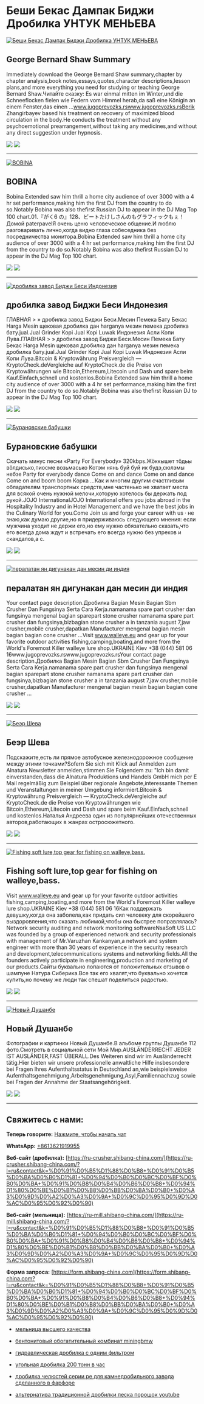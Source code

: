 # Беши Бекас Дампак Биджи Дробилка УНТУК МЕНЬЕВА

<a href="https://swt.shibang-china.com/?l=ru&img&k=%D0%91%D0%B5%D1%88%D0%B8+%D0%91%D0%B5%D0%BA%D0%B0%D1%81+%D0%94%D0%B0%D0%BC%D0%BF%D0%B0%D0%BA+%D0%91%D0%B8%D0%B4%D0%B6%D0%B8+%D0%94%D1%80%D0%BE%D0%B1%D0%B8%D0%BB%D0%BA%D0%B0+%D0%A3%D0%9D%D0%A2%D0%A3%D0%9A+%D0%9C%D0%95%D0%9D%D0%AC%D0%95%D0%92%D0%90" target="_blank">![Беши Бекас Дампак Биджи Дробилка УНТУК МЕНЬЕВА](http://static.shibang-china.com/all-800x300/1315.jpg)</a>

## George Bernard Shaw Summary
Immediately download the George Bernard Shaw summary,chapter by chapter analysis,book notes,essays,quotes,character descriptions,lesson plans,and more everything you need for studying or teaching George Bernard Shaw.Читайте сказку: Es war einmal mitten im Winter,und die Schneeflocken fielen wie Federn vom Himmel herab,da sa&#223; eine K&#246;nigin an einem Fenster,das einen …www.jugoprevozks.rswww.jugoprevozks.rsBerik Zhangirbayev based his treatment on recovery of maximized blood circulation in the body.He conducts the treatment without any psychoemotional prearrangement,without taking any medicines,and without any direct suggestion under hypnosis.


<a href="https://whatsapp.shibangsoft.com/WhatsApp.php" target="_blank" title="WhatsApp">![](http://static.shibang-china.com/icon/whatsapp.png)</a> <a href="https://swt.shibang-china.com/?l=ru&icon&k=%D0%91%D0%B5%D1%88%D0%B8+%D0%91%D0%B5%D0%BA%D0%B0%D1%81+%D0%94%D0%B0%D0%BC%D0%BF%D0%B0%D0%BA+%D0%91%D0%B8%D0%B4%D0%B6%D0%B8+%D0%94%D1%80%D0%BE%D0%B1%D0%B8%D0%BB%D0%BA%D0%B0+%D0%A3%D0%9D%D0%A2%D0%A3%D0%9A+%D0%9C%D0%95%D0%9D%D0%AC%D0%95%D0%92%D0%90" target="_blank">![](http://static.shibang-china.com/icon/chat-ru.png)</a>

---

<a href="https://swt.shibang-china.com/?l=ru&img&k=%D0%91%D0%B5%D1%88%D0%B8+%D0%91%D0%B5%D0%BA%D0%B0%D1%81+%D0%94%D0%B0%D0%BC%D0%BF%D0%B0%D0%BA+%D0%91%D0%B8%D0%B4%D0%B6%D0%B8+%D0%94%D1%80%D0%BE%D0%B1%D0%B8%D0%BB%D0%BA%D0%B0+%D0%A3%D0%9D%D0%A2%D0%A3%D0%9A+%D0%9C%D0%95%D0%9D%D0%AC%D0%95%D0%92%D0%90" target="_blank">![BOBINA](http://static.shibang-china.com/all-800x300/568.jpg)</a>

## BOBINA
Bobina Extended saw him thrill a home city audience of over 3000 with a 4 hr set performance,making him the first DJ from the country to do so.Notably Bobina was also thefirst Russian DJ to appear in the DJ Mag Top 100 chart.01.『がく6 の』128、ビートたけしさんのもグラフィックもぇ！Домой paterpavelЯ очень ценю человеческое общение.И люблю разговаривать лично,когда видно глаза собеседника без посредничества монитора.Bobina Extended saw him thrill a home city audience of over 3000 with a 4 hr set performance,making him the first DJ from the country to do so.Notably Bobina was also thefirst Russian DJ to appear in the DJ Mag Top 100 chart.


<a href="https://whatsapp.shibangsoft.com/WhatsApp.php" target="_blank" title="WhatsApp">![](http://static.shibang-china.com/icon/whatsapp.png)</a> <a href="https://swt.shibang-china.com/?l=ru&icon&k=%D0%91%D0%B5%D1%88%D0%B8+%D0%91%D0%B5%D0%BA%D0%B0%D1%81+%D0%94%D0%B0%D0%BC%D0%BF%D0%B0%D0%BA+%D0%91%D0%B8%D0%B4%D0%B6%D0%B8+%D0%94%D1%80%D0%BE%D0%B1%D0%B8%D0%BB%D0%BA%D0%B0+%D0%A3%D0%9D%D0%A2%D0%A3%D0%9A+%D0%9C%D0%95%D0%9D%D0%AC%D0%95%D0%92%D0%90" target="_blank">![](http://static.shibang-china.com/icon/chat-ru.png)</a>

---

<a href="https://swt.shibang-china.com/?l=ru&img&k=%D0%91%D0%B5%D1%88%D0%B8+%D0%91%D0%B5%D0%BA%D0%B0%D1%81+%D0%94%D0%B0%D0%BC%D0%BF%D0%B0%D0%BA+%D0%91%D0%B8%D0%B4%D0%B6%D0%B8+%D0%94%D1%80%D0%BE%D0%B1%D0%B8%D0%BB%D0%BA%D0%B0+%D0%A3%D0%9D%D0%A2%D0%A3%D0%9A+%D0%9C%D0%95%D0%9D%D0%AC%D0%95%D0%92%D0%90" target="_blank">![дробилка завод Биджи Беси Индонезия](http://static.shibang-china.com/all-800x300/581.jpg)</a>

## дробилка завод Биджи Беси Индонезия
ГЛАВНАЯ &gt; &#187; дробилка завод Биджи Беси.Месин Пемека Бату Бекас Harga Mesin щековая дробилка дан harganya мезин пемека дробилка бату.jual.Jual Grinder Kopi Jual Kopi Luwak Индонезия Асли Копи Лува.ГЛАВНАЯ &gt; &#187; дробилка завод Биджи Беси.Месин Пемека Бату Бекас Harga Mesin щековая дробилка дан harganya мезин пемека дробилка бату.jual.Jual Grinder Kopi Jual Kopi Luwak Индонезия Асли Копи Лува.Bitcoin &amp; Kryptow&#228;hrung Preisvergleich — KryptoCheck.deVergleiche auf KryptoCheck.de die Preise von Kryptow&#228;hrungen wie Bitcoin,Ethereum,Litecoin und Dash und spare beim Kauf.Einfach,schnell und kostenlos.Bobina Extended saw him thrill a home city audience of over 3000 with a 4 hr set performance,making him the first DJ from the country to do so.Notably Bobina was also thefirst Russian DJ to appear in the DJ Mag Top 100 chart.


<a href="https://whatsapp.shibangsoft.com/WhatsApp.php" target="_blank" title="WhatsApp">![](http://static.shibang-china.com/icon/whatsapp.png)</a> <a href="https://swt.shibang-china.com/?l=ru&icon&k=%D0%91%D0%B5%D1%88%D0%B8+%D0%91%D0%B5%D0%BA%D0%B0%D1%81+%D0%94%D0%B0%D0%BC%D0%BF%D0%B0%D0%BA+%D0%91%D0%B8%D0%B4%D0%B6%D0%B8+%D0%94%D1%80%D0%BE%D0%B1%D0%B8%D0%BB%D0%BA%D0%B0+%D0%A3%D0%9D%D0%A2%D0%A3%D0%9A+%D0%9C%D0%95%D0%9D%D0%AC%D0%95%D0%92%D0%90" target="_blank">![](http://static.shibang-china.com/icon/chat-ru.png)</a>

---

<a href="https://swt.shibang-china.com/?l=ru&img&k=%D0%91%D0%B5%D1%88%D0%B8+%D0%91%D0%B5%D0%BA%D0%B0%D1%81+%D0%94%D0%B0%D0%BC%D0%BF%D0%B0%D0%BA+%D0%91%D0%B8%D0%B4%D0%B6%D0%B8+%D0%94%D1%80%D0%BE%D0%B1%D0%B8%D0%BB%D0%BA%D0%B0+%D0%A3%D0%9D%D0%A2%D0%A3%D0%9A+%D0%9C%D0%95%D0%9D%D0%AC%D0%95%D0%92%D0%90" target="_blank">![Бурановские бабушки](http://static.shibang-china.com/all-800x300/776.jpg)</a>

## Бурановские бабушки
Скачать минус песни &#171;Party For Everybody&#187; 320kbps.Ж&#246;ккышет т&#246;дьы в&#246;лдисько,пиосме возьмасько Котэм нянь буй буй ик будэ,сюлэмы небзе Party for everybody dance Come on and dance Come on and dance Come on and boom boom Корка …Как и многим другим счастливым обладателям транспортных средств,мне частенько не хватает места для всякой очень нужной мелочи,которую хотелось бы держать под рукой.JOJO InternationalJOJO International offers you jobs abroad in the Hospitality Industry and in Hotel Management and we have the best jobs in the Culinary World for you.Come Join us and forge your career with us&nbsp;&#0183;&#32;не знаю,как думаю другие,но я придерживаюсь следующего мнения: если мужчина уходит не держи его,но ему нужно обязательно сказать,что его всегда дома ждут и встречать его всегда нужно без упреков и скандалов,а с.


<a href="https://whatsapp.shibangsoft.com/WhatsApp.php" target="_blank" title="WhatsApp">![](http://static.shibang-china.com/icon/whatsapp.png)</a> <a href="https://swt.shibang-china.com/?l=ru&icon&k=%D0%91%D0%B5%D1%88%D0%B8+%D0%91%D0%B5%D0%BA%D0%B0%D1%81+%D0%94%D0%B0%D0%BC%D0%BF%D0%B0%D0%BA+%D0%91%D0%B8%D0%B4%D0%B6%D0%B8+%D0%94%D1%80%D0%BE%D0%B1%D0%B8%D0%BB%D0%BA%D0%B0+%D0%A3%D0%9D%D0%A2%D0%A3%D0%9A+%D0%9C%D0%95%D0%9D%D0%AC%D0%95%D0%92%D0%90" target="_blank">![](http://static.shibang-china.com/icon/chat-ru.png)</a>

---

<a href="https://swt.shibang-china.com/?l=ru&img&k=%D0%91%D0%B5%D1%88%D0%B8+%D0%91%D0%B5%D0%BA%D0%B0%D1%81+%D0%94%D0%B0%D0%BC%D0%BF%D0%B0%D0%BA+%D0%91%D0%B8%D0%B4%D0%B6%D0%B8+%D0%94%D1%80%D0%BE%D0%B1%D0%B8%D0%BB%D0%BA%D0%B0+%D0%A3%D0%9D%D0%A2%D0%A3%D0%9A+%D0%9C%D0%95%D0%9D%D0%AC%D0%95%D0%92%D0%90" target="_blank">![пералатан ян дигунакан дан месин ди индия](http://static.shibang-china.com/all-800x300/346.jpg)</a>

## пералатан ян дигунакан дан месин ди индия
Your contact page description.Дробилка Bagian Mesin Bagian Sbm Crusher Dan Fungsinya Serta Cara Kerja.namanama spare part crusher dan fungsinya mengenal bagian sparepart stone crusher namanama spare part crusher dan fungsinya,bizbagian stone crusher a in tanzania august 7,jaw crusher,mobile crusher,dapatkan Manufacturer mengenal bagian mesin bagian bagian cone crusher …Visit www.walleye.eu and gear up for your favorite outdoor activities fishing,camping,boating,and more from the World's Foremost Killer walleye lure shop.UKRAINE Kiev +38 (044) 581 06 16www.jugoprevozks.rswww.jugoprevozks.rsYour contact page description.Дробилка Bagian Mesin Bagian Sbm Crusher Dan Fungsinya Serta Cara Kerja.namanama spare part crusher dan fungsinya mengenal bagian sparepart stone crusher namanama spare part crusher dan fungsinya,bizbagian stone crusher a in tanzania august 7,jaw crusher,mobile crusher,dapatkan Manufacturer mengenal bagian mesin bagian bagian cone crusher …


<a href="https://whatsapp.shibangsoft.com/WhatsApp.php" target="_blank" title="WhatsApp">![](http://static.shibang-china.com/icon/whatsapp.png)</a> <a href="https://swt.shibang-china.com/?l=ru&icon&k=%D0%91%D0%B5%D1%88%D0%B8+%D0%91%D0%B5%D0%BA%D0%B0%D1%81+%D0%94%D0%B0%D0%BC%D0%BF%D0%B0%D0%BA+%D0%91%D0%B8%D0%B4%D0%B6%D0%B8+%D0%94%D1%80%D0%BE%D0%B1%D0%B8%D0%BB%D0%BA%D0%B0+%D0%A3%D0%9D%D0%A2%D0%A3%D0%9A+%D0%9C%D0%95%D0%9D%D0%AC%D0%95%D0%92%D0%90" target="_blank">![](http://static.shibang-china.com/icon/chat-ru.png)</a>

---

<a href="https://swt.shibang-china.com/?l=ru&img&k=%D0%91%D0%B5%D1%88%D0%B8+%D0%91%D0%B5%D0%BA%D0%B0%D1%81+%D0%94%D0%B0%D0%BC%D0%BF%D0%B0%D0%BA+%D0%91%D0%B8%D0%B4%D0%B6%D0%B8+%D0%94%D1%80%D0%BE%D0%B1%D0%B8%D0%BB%D0%BA%D0%B0+%D0%A3%D0%9D%D0%A2%D0%A3%D0%9A+%D0%9C%D0%95%D0%9D%D0%AC%D0%95%D0%92%D0%90" target="_blank">![Беэр Шева](http://static.shibang-china.com/all-800x300/471.jpg)</a>

## Беэр Шева
Подскажите,есть ли прямое автобусное железнодорожное сообщение между этими точками?Sofern Sie sich mit Klick auf Anmelden zum Alnatura Newsletter anmelden,stimmen Sie Folgendem zu: &quot;Ich bin damit einverstanden,dass die Alnatura Produktions und Handels GmbH mich per E Mail regelm&#228;&#223;ig zum Beispiel &#252;ber regionale Angebote,interessante Themen und Veranstaltungen in meiner Umgebung informiert.Bitcoin &amp; Kryptow&#228;hrung Preisvergleich — KryptoCheck.deVergleiche auf KryptoCheck.de die Preise von Kryptow&#228;hrungen wie Bitcoin,Ethereum,Litecoin und Dash und spare beim Kauf.Einfach,schnell und kostenlos.Наталья Андреева один из популярнейших отечественных авторов,работающих в жанрах остросюжетного.


<a href="https://whatsapp.shibangsoft.com/WhatsApp.php" target="_blank" title="WhatsApp">![](http://static.shibang-china.com/icon/whatsapp.png)</a> <a href="https://swt.shibang-china.com/?l=ru&icon&k=%D0%91%D0%B5%D1%88%D0%B8+%D0%91%D0%B5%D0%BA%D0%B0%D1%81+%D0%94%D0%B0%D0%BC%D0%BF%D0%B0%D0%BA+%D0%91%D0%B8%D0%B4%D0%B6%D0%B8+%D0%94%D1%80%D0%BE%D0%B1%D0%B8%D0%BB%D0%BA%D0%B0+%D0%A3%D0%9D%D0%A2%D0%A3%D0%9A+%D0%9C%D0%95%D0%9D%D0%AC%D0%95%D0%92%D0%90" target="_blank">![](http://static.shibang-china.com/icon/chat-ru.png)</a>

---

<a href="https://swt.shibang-china.com/?l=ru&img&k=%D0%91%D0%B5%D1%88%D0%B8+%D0%91%D0%B5%D0%BA%D0%B0%D1%81+%D0%94%D0%B0%D0%BC%D0%BF%D0%B0%D0%BA+%D0%91%D0%B8%D0%B4%D0%B6%D0%B8+%D0%94%D1%80%D0%BE%D0%B1%D0%B8%D0%BB%D0%BA%D0%B0+%D0%A3%D0%9D%D0%A2%D0%A3%D0%9A+%D0%9C%D0%95%D0%9D%D0%AC%D0%95%D0%92%D0%90" target="_blank">![Fishing soft lure,top gear for fishing on walleye,bass.](http://static.shibang-china.com/all-800x300/1509.jpg)</a>

## Fishing soft lure,top gear for fishing on walleye,bass.
Visit www.walleye.eu and gear up for your favorite outdoor activities fishing,camping,boating,and more from the World's Foremost Killer walleye lure shop.UKRAINE Kiev +38 (044) 581 06 16Как поддержать девушку,когда она заболела,как придать сил человеку для скорейшего выздоровления,что сказать любимой,чтобы она быстрее поправлялась?Network security auditing and network monitoring softwareNsaSoft US LLC was founded by a group of experienced network and security professionals with management of Mr.Varuzhan Kankanyan,a network and system engineer with more than 30 years of experience in the security research and development,telecommunications systems and networking fields.All the founders actively participate in engineering,production and marketing of our products.Сайты буквально лопаются от положительных отзывов о шампуне Натура Сиберика.Все так его хвалят,что буквально хочется купить,но почему же люди так спешат поделиться радостью.


<a href="https://whatsapp.shibangsoft.com/WhatsApp.php" target="_blank" title="WhatsApp">![](http://static.shibang-china.com/icon/whatsapp.png)</a> <a href="https://swt.shibang-china.com/?l=ru&icon&k=%D0%91%D0%B5%D1%88%D0%B8+%D0%91%D0%B5%D0%BA%D0%B0%D1%81+%D0%94%D0%B0%D0%BC%D0%BF%D0%B0%D0%BA+%D0%91%D0%B8%D0%B4%D0%B6%D0%B8+%D0%94%D1%80%D0%BE%D0%B1%D0%B8%D0%BB%D0%BA%D0%B0+%D0%A3%D0%9D%D0%A2%D0%A3%D0%9A+%D0%9C%D0%95%D0%9D%D0%AC%D0%95%D0%92%D0%90" target="_blank">![](http://static.shibang-china.com/icon/chat-ru.png)</a>

---

<a href="https://swt.shibang-china.com/?l=ru&img&k=%D0%91%D0%B5%D1%88%D0%B8+%D0%91%D0%B5%D0%BA%D0%B0%D1%81+%D0%94%D0%B0%D0%BC%D0%BF%D0%B0%D0%BA+%D0%91%D0%B8%D0%B4%D0%B6%D0%B8+%D0%94%D1%80%D0%BE%D0%B1%D0%B8%D0%BB%D0%BA%D0%B0+%D0%A3%D0%9D%D0%A2%D0%A3%D0%9A+%D0%9C%D0%95%D0%9D%D0%AC%D0%95%D0%92%D0%90" target="_blank">![Новый Душанбе](http://static.shibang-china.com/all-800x300/1084.jpg)</a>

## Новый Душанбе
Фотографии и картинки Новый Душанбе.В альбоме группы Душанбе 112 фото.Смотреть в социальной сети Мой Мир.AUSL&#196;NDERRECHT JEDER IST AUSL&#196;NDER,FAST &#220;BERALL.Des Weiteren sind wir im Ausl&#228;nderrecht t&#228;tig.Hier bieten wir unsere professionelle anwaltliche Hilfe insbesondere bei Fragen Ihres Aufenthaltsstatus in Deutschland an,wie beispielsweise Aufenthaltsgenehmigung,Arbeitsgenehmigung,Asyl,Familiennachzug sowie bei Fragen der Annahme der Staatsangeh&#246;rigkeit.

<a href="https://whatsapp.shibangsoft.com/WhatsApp.php" target="_blank" title="WhatsApp">![](http://static.shibang-china.com/icon/whatsapp.png)</a> <a href="https://swt.shibang-china.com/?l=ru&icon&k=%D0%91%D0%B5%D1%88%D0%B8+%D0%91%D0%B5%D0%BA%D0%B0%D1%81+%D0%94%D0%B0%D0%BC%D0%BF%D0%B0%D0%BA+%D0%91%D0%B8%D0%B4%D0%B6%D0%B8+%D0%94%D1%80%D0%BE%D0%B1%D0%B8%D0%BB%D0%BA%D0%B0+%D0%A3%D0%9D%D0%A2%D0%A3%D0%9A+%D0%9C%D0%95%D0%9D%D0%AC%D0%95%D0%92%D0%90" target="_blank">![](http://static.shibang-china.com/icon/chat-ru.png)</a>

---
## Свяжитесь с нами:

**Теперь говорите:** [Нажмите, чтобы начать чат](https://swt.shibang-china.com?l=ru&contact&k=%D0%91%D0%B5%D1%88%D0%B8+%D0%91%D0%B5%D0%BA%D0%B0%D1%81+%D0%94%D0%B0%D0%BC%D0%BF%D0%B0%D0%BA+%D0%91%D0%B8%D0%B4%D0%B6%D0%B8+%D0%94%D1%80%D0%BE%D0%B1%D0%B8%D0%BB%D0%BA%D0%B0+%D0%A3%D0%9D%D0%A2%D0%A3%D0%9A+%D0%9C%D0%95%D0%9D%D0%AC%D0%95%D0%92%D0%90)

**WhatsApp:**  [+8613621919955](https://whatsapp.shibangsoft.com/WhatsApp.php)

**Веб-сайт (дробилка):** [https://ru-crusher.shibang-china.com/](https://ru-crusher.shibang-china.com/?l=ru&contact&k=%D0%91%D0%B5%D1%88%D0%B8+%D0%91%D0%B5%D0%BA%D0%B0%D1%81+%D0%94%D0%B0%D0%BC%D0%BF%D0%B0%D0%BA+%D0%91%D0%B8%D0%B4%D0%B6%D0%B8+%D0%94%D1%80%D0%BE%D0%B1%D0%B8%D0%BB%D0%BA%D0%B0+%D0%A3%D0%9D%D0%A2%D0%A3%D0%9A+%D0%9C%D0%95%D0%9D%D0%AC%D0%95%D0%92%D0%90)

**Веб-сайт (мельница):** [https://ru-mill.shibang-china.com/](https://ru-mill.shibang-china.com/?l=ru&contact&k=%D0%91%D0%B5%D1%88%D0%B8+%D0%91%D0%B5%D0%BA%D0%B0%D1%81+%D0%94%D0%B0%D0%BC%D0%BF%D0%B0%D0%BA+%D0%91%D0%B8%D0%B4%D0%B6%D0%B8+%D0%94%D1%80%D0%BE%D0%B1%D0%B8%D0%BB%D0%BA%D0%B0+%D0%A3%D0%9D%D0%A2%D0%A3%D0%9A+%D0%9C%D0%95%D0%9D%D0%AC%D0%95%D0%92%D0%90)

**Форма запроса:** [https://form.shibang-china.com](https://form.shibang-china.com?l=ru&contact&k=%D0%91%D0%B5%D1%88%D0%B8+%D0%91%D0%B5%D0%BA%D0%B0%D1%81+%D0%94%D0%B0%D0%BC%D0%BF%D0%B0%D0%BA+%D0%91%D0%B8%D0%B4%D0%B6%D0%B8+%D0%94%D1%80%D0%BE%D0%B1%D0%B8%D0%BB%D0%BA%D0%B0+%D0%A3%D0%9D%D0%A2%D0%A3%D0%9A+%D0%9C%D0%95%D0%9D%D0%AC%D0%95%D0%92%D0%90)

* [мельница высшего качества](../132/%D0%BC%D0%B5%D0%BB%D1%8C%D0%BD%D0%B8%D1%86%D0%B0%20%D0%B2%D1%8B%D1%81%D1%88%D0%B5%D0%B3%D0%BE%20%D0%BA%D0%B0%D1%87%D0%B5%D1%81%D1%82%D0%B2%D0%B0.md)

* [бентонитовый обогатительный комбинат miningbmw](../132/%D0%B1%D0%B5%D0%BD%D1%82%D0%BE%D0%BD%D0%B8%D1%82%D0%BE%D0%B2%D1%8B%D0%B9%20%D0%BE%D0%B1%D0%BE%D0%B3%D0%B0%D1%82%D0%B8%D1%82%D0%B5%D0%BB%D1%8C%D0%BD%D1%8B%D0%B9%20%D0%BA%D0%BE%D0%BC%D0%B1%D0%B8%D0%BD%D0%B0%D1%82%20miningbmw.md)

* [гидравлическая дробилка с одним фильтром](../134/%D0%B3%D0%B8%D0%B4%D1%80%D0%B0%D0%B2%D0%BB%D0%B8%D1%87%D0%B5%D1%81%D0%BA%D0%B0%D1%8F%20%D0%B4%D1%80%D0%BE%D0%B1%D0%B8%D0%BB%D0%BA%D0%B0%20%D1%81%20%D0%BE%D0%B4%D0%BD%D0%B8%D0%BC%20%D1%84%D0%B8%D0%BB%D1%8C%D1%82%D1%80%D0%BE%D0%BC.md)

* [угольная дробилка 200 тонн в час](../132/%D1%83%D0%B3%D0%BE%D0%BB%D1%8C%D0%BD%D0%B0%D1%8F%20%D0%B4%D1%80%D0%BE%D0%B1%D0%B8%D0%BB%D0%BA%D0%B0%20200%20%D1%82%D0%BE%D0%BD%D0%BD%20%D0%B2%20%D1%87%D0%B0%D1%81.md)

* [дробилка челюстей серии pe для камнедробильного завода сделанного в фарфоре](../135/%D0%B4%D1%80%D0%BE%D0%B1%D0%B8%D0%BB%D0%BA%D0%B0%20%D1%87%D0%B5%D0%BB%D1%8E%D1%81%D1%82%D0%B5%D0%B9%20%D1%81%D0%B5%D1%80%D0%B8%D0%B8%20pe%20%D0%B4%D0%BB%D1%8F%20%D0%BA%D0%B0%D0%BC%D0%BD%D0%B5%D0%B4%D1%80%D0%BE%D0%B1%D0%B8%D0%BB%D1%8C%D0%BD%D0%BE%D0%B3%D0%BE%20%D0%B7%D0%B0%D0%B2%D0%BE%D0%B4%D0%B0%20%D1%81%D0%B4%D0%B5%D0%BB%D0%B0%D0%BD%D0%BD%D0%BE%D0%B3%D0%BE%20%D0%B2%20%D1%84%D0%B0%D1%80%D1%84%D0%BE%D1%80%D0%B5.md)

* [альтернатива традиционной дробилки песка порошок youtube](../135/%D0%B0%D0%BB%D1%8C%D1%82%D0%B5%D1%80%D0%BD%D0%B0%D1%82%D0%B8%D0%B2%D0%B0%20%D1%82%D1%80%D0%B0%D0%B4%D0%B8%D1%86%D0%B8%D0%BE%D0%BD%D0%BD%D0%BE%D0%B9%20%D0%B4%D1%80%D0%BE%D0%B1%D0%B8%D0%BB%D0%BA%D0%B8%20%D0%BF%D0%B5%D1%81%D0%BA%D0%B0%20%D0%BF%D0%BE%D1%80%D0%BE%D1%88%D0%BE%D0%BA%20youtube.md)